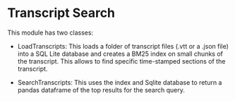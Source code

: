 # Transcript Search

This module has two classes:

* LoadTranscripts: This loads a folder of transcript files (.vtt or a .json file) into a SQL Lite database and creates a BM25 index on small chunks of the transcript. This allows to find specific time-stamped sections of the transcript.

* SearchTranscripts: This uses the index and Sqlite database to return a pandas dataframe of the top results for the search query.

